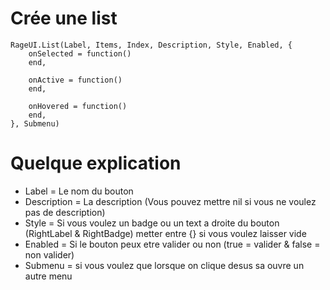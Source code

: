 # Crée une list


    RageUI.List(Label, Items, Index, Description, Style, Enabled, {
        onSelected = function()
        end,

        onActive = function()
        end,

        onHovered = function()
        end,
    }, Submenu)



# Quelque explication

- Label = Le nom du bouton
- Description = La description (Vous pouvez mettre nil si vous ne voulez pas de description)
- Style = Si vous voulez un badge ou un text a droite du bouton (RightLabel & RightBadge) metter entre {} si vous voulez laisser vide
- Enabled = Si le bouton peux etre valider ou non (true = valider & false = non valider)
- Submenu = si vous voulez que lorsque on clique desus sa ouvre un autre menu
